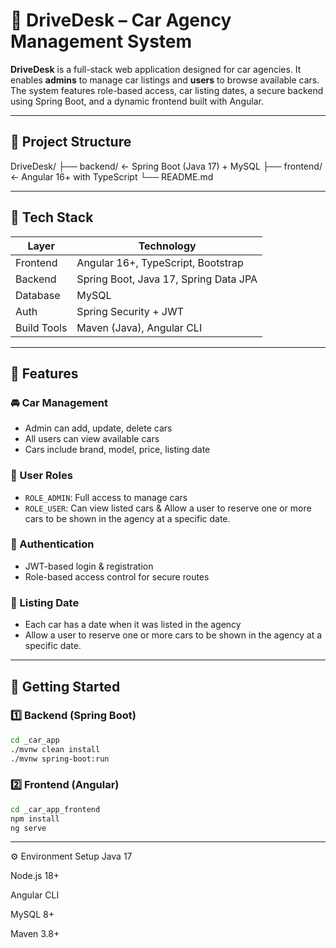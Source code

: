 # 🚗 DriveDesk – Car Agency Management System

**DriveDesk** is a full-stack web application designed for car agencies. It enables **admins** to manage car listings and **users** to browse available cars. The system features role-based access, car listing dates, a secure backend using Spring Boot, and a dynamic frontend built with Angular.

---

## 📁 Project Structure

DriveDesk/
├── backend/ ← Spring Boot (Java 17) + MySQL
├── frontend/ ← Angular 16+ with TypeScript
└── README.md


---

## 🔧 Tech Stack

| Layer       | Technology                      |
|-------------|----------------------------------|
| Frontend    | Angular 16+, TypeScript, Bootstrap |
| Backend     | Spring Boot, Java 17, Spring Data JPA |
| Database    | MySQL                            |
| Auth        | Spring Security + JWT            |
| Build Tools | Maven (Java), Angular CLI        |

---

## 👥 Features

### 🚘 Car Management
- Admin can add, update, delete cars
- All users can view available cars
- Cars include brand, model, price, listing date

### 👤 User Roles
- `ROLE_ADMIN`: Full access to manage cars
- `ROLE_USER`: Can view listed cars & Allow a user to reserve one or more cars to be shown in the agency at a specific date.  

### 🔐 Authentication
- JWT-based login & registration
- Role-based access control for secure routes

### 📅 Listing Date
- Each car has a date when it was listed in the agency
-  Allow a user to reserve one or more cars to be shown in the agency at a specific date.  

---

## 🚀 Getting Started

### 1️⃣ Backend (Spring Boot)

```bash
cd _car_app
./mvnw clean install
./mvnw spring-boot:run
```
### 2️⃣ Frontend (Angular)
```bash
cd _car_app_frontend
npm install
ng serve
```

---

⚙️ Environment Setup
Java 17

Node.js 18+

Angular CLI

MySQL 8+

Maven 3.8+

